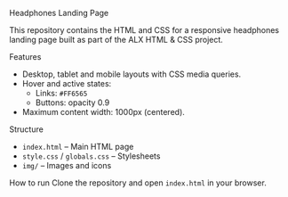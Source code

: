 Headphones Landing Page

This repository contains the HTML and CSS for a responsive headphones landing page built as part of the ALX HTML & CSS project.

Features
- Desktop, tablet and mobile layouts with CSS media queries.
- Hover and active states:
  - Links: `#FF6565`
  - Buttons: opacity 0.9
- Maximum content width: 1000px (centered).

Structure
- `index.html` – Main HTML page
- `style.css` / `globals.css` – Stylesheets
- `img/` – Images and icons

How to run
Clone the repository and open `index.html` in your browser.
